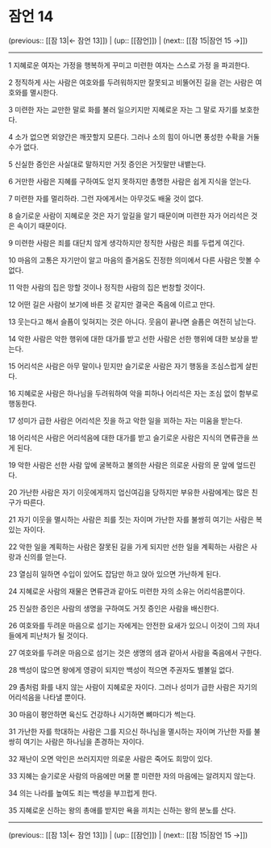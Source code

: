# 잠언 14

(previous:: [[잠 13|← 잠언 13]]) | (up:: [[잠언]]) | (next:: [[잠 15|잠언 15 →]])

***




1 
지혜로운 여자는 가정을 행복하게 꾸미고 미련한 여자는 스스로 가정 을 파괴한다. 



2 
정직하게 사는 사람은 여호와를 두려워하지만 잘못되고 비뚤어진 길을 걷는 사람은 여호와를 멸시한다. 



3 
미련한 자는 교만한 말로 화를 불러 일으키지만 지혜로운 자는 그 말로 자기를 보호한다. 



4 
소가 없으면 외양간은 깨끗할지 모른다. 그러나 소의 힘이 아니면 풍성한 수확을 거둘 수가 없다. 



5 
신실한 증인은 사실대로 말하지만 거짓 증인은 거짓말만 내뱉는다. 



6 
거만한 사람은 지혜를 구하여도 얻지 못하지만 총명한 사람은 쉽게 지식을 얻는다. 



7 
미련한 자를 멀리하라. 그런 자에게서는 아무것도 배울 것이 없다. 



8 
슬기로운 사람이 지혜로운 것은 자기 앞길을 알기 때문이며 미련한 자가 어리석은 것은 속이기 때문이다. 



9 
미련한 사람은 죄를 대단치 않게 생각하지만 정직한 사람은 죄를 두렵게 여긴다. 



10 
마음의 고통은 자기만이 알고 마음의 즐거움도 진정한 의미에서 다른 사람은 맛볼 수 없다. 



11 
악한 사람의 집은 망할 것이나 정직한 사람의 집은 번창할 것이다. 



12 
어떤 길은 사람이 보기에 바른 것 같지만 결국은 죽음에 이르고 만다. 



13 
웃는다고 해서 슬픔이 잊혀지는 것은 아니다. 웃음이 끝나면 슬픔은 여전히 남는다. 



14 
악한 사람은 악한 행위에 대한 대가를 받고 선한 사람은 선한 행위에 대한 보상을 받는다. 



15 
어리석은 사람은 아무 말이나 믿지만 슬기로운 사람은 자기 행동을 조심스럽게 살핀다. 



16 
지혜로운 사람은 하나님을 두려워하여 악을 피하나 어리석은 자는 조심 없이 함부로 행동한다. 



17 
성미가 급한 사람은 어리석은 짓을 하고 악한 일을 꾀하는 자는 미움을 받는다. 



18 
어리석은 사람은 어리석음에 대한 대가를 받고 슬기로운 사람은 지식의 면류관을 쓰게 된다. 



19 
악한 사람은 선한 사람 앞에 굴복하고 불의한 사람은 의로운 사람의 문 앞에 엎드린다. 



20 
가난한 사람은 자기 이웃에게까지 업신여김을 당하지만 부유한 사람에게는 많은 친구가 따른다. 



21 
자기 이웃을 멸시하는 사람은 죄를 짓는 자이며 가난한 자를 불쌍히 여기는 사람은 복 있는 자이다. 



22 
악한 일을 계획하는 사람은 잘못된 길을 가게 되지만 선한 일을 계획하는 사람은 사랑과 신의를 얻는다. 



23 
열심히 일하면 수입이 있어도 잡담만 하고 앉아 있으면 가난하게 된다. 



24 
지혜로운 사람의 재물은 면류관과 같아도 미련한 자의 소유는 어리석음뿐이다. 



25 
진실한 증인은 사람의 생명을 구하여도 거짓 증인은 사람을 배신한다. 



26 
여호와를 두려운 마음으로 섬기는 자에게는 안전한 요새가 있으니 이것이 그의 자녀들에게 피난처가 될 것이다. 



27 
여호와를 두려운 마음으로 섬기는 것은 생명의 샘과 같아서 사람을 죽음에서 구한다. 



28 
백성이 많으면 왕에게 영광이 되지만 백성이 적으면 주권자도 별볼일 없다. 



29 
좀처럼 화를 내지 않는 사람이 지혜로운 자이다. 그러나 성미가 급한 사람은 자기의 어리석음을 나타낼 뿐이다. 



30 
마음이 평안하면 육신도 건강하나 시기하면 뼈마디가 썩는다. 



31 
가난한 자를 학대하는 사람은 그를 지으신 하나님을 멸시하는 자이며 가난한 자를 불쌍히 여기는 사람은 하나님을 존경하는 자이다. 



32 
재난이 오면 악인은 쓰러지지만 의로운 사람은 죽어도 희망이 있다. 



33 
지혜는 슬기로운 사람의 마음에만 머물 뿐 미련한 자의 마음에는 알려지지 않는다. 



34 
의는 나라를 높여도 죄는 백성을 부끄럽게 한다. 



35 
지혜로운 신하는 왕의 총애를 받지만 욕을 끼치는 신하는 왕의 분노를 산다.

***

(previous:: [[잠 13|← 잠언 13]]) | (up:: [[잠언]]) | (next:: [[잠 15|잠언 15 →]])
